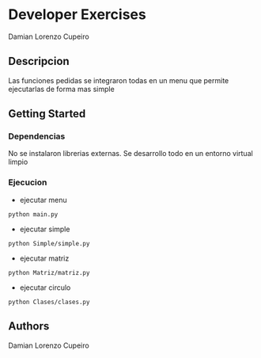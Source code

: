 # Developer Exercises
Damian Lorenzo Cupeiro
## Descripcion
Las funciones pedidas se integraron todas en un menu que permite ejecutarlas de forma mas simple
## Getting Started
### Dependencias
No se instalaron librerias externas. Se desarrollo todo en un entorno virtual limpio

### Ejecucion
* ejecutar menu
```
python main.py
```
* ejecutar simple
```
python Simple/simple.py
```
* ejecutar matriz
```
python Matriz/matriz.py
```
* ejecutar circulo
```
python Clases/clases.py
```

## Authors
Damian Lorenzo Cupeiro